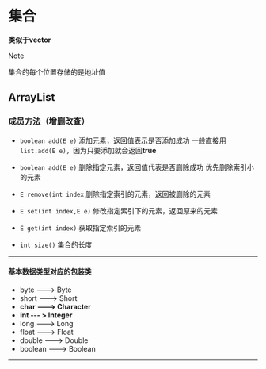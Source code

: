 # 集合
**类似于vector**  
>[!NOTE]
>集合的每个位置存储的是地址值
## ArrayList

### 成员方法（增删改查）
- `boolean add(E e)` 添加元素，返回值表示是否添加成功
一般直接用`list.add(E e)`，因为只要添加就会返回**true**

- `boolean add(E e)` 删除指定元素，返回值代表是否删除成功
优先删除索引小的元素

- `E remove(int index` 删除指定索引的元素，返回被删除的元素

- `E set(int index,E e)` 修改指定索引下的元素，返回原来的元素

- `E get(int index)` 获取指定索引的元素

- `int size()` 集合的长度

---

#### 基本数据类型对应的包装类
- byte ---> Byte
- short ---> Short
- **char ---> Character**
- **int --- > Integer**
- long ---> Long
- float ---> Float
- double ---> Double
- boolean ---> Boolean

---





